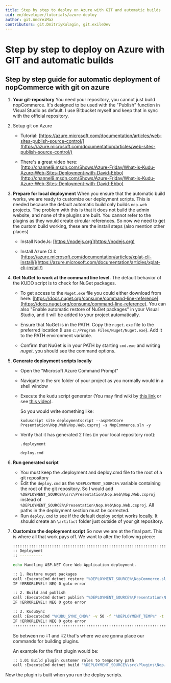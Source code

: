 ```yaml
---
title: Step by step to deploy on Azure with GIT and automatic builds
uid: en/developer/tutorials/azure-deploy
author: git.AndreiMaz
contributors: git.DmitriyKulagin, git.exileDev
---
```


# Step by step to deploy on Azure with GIT and automatic builds

## Step by step guide for automatic deployment of nopCommerce with git on azure

1. **Your git-repository** You need your repository, you cannot just build nopCommerce. It's designed to be used with the "Publish" function in Visual Studio as default. I use Bitbucket myself and keep that in sync with the official repository.

1. Setup git on Azure
    - Tutorial: [https://azure.microsoft.com/documentation/articles/web-sites-publish-source-control/](https://azure.microsoft.com/documentation/articles/web-sites-publish-source-control/)

    - There's a great video here: [http://channel9.msdn.com/Shows/Azure-Friday/What-is-Kudu-Azure-Web-Sites-Deployment-with-David-Ebbo](http://channel9.msdn.com/Shows/Azure-Friday/What-is-Kudu-Azure-Web-Sites-Deployment-with-David-Ebbo)

1. **Prepare for local deployment** When you ensure that the automatic build works, we are ready to customize our deployment scripts. This is needed because the default automatic build only builds `nop.web` projects. The problem with this is that it does not build the admin website, and none of the plugins are built. You cannot refer to the plugins as they would create circular references. So now we need to get the custom build working, these are the install steps (also mention other places)
    - Install NodeJs: [https://nodejs.org](https://nodejs.org)

    - Install Azure CLI: [https://azure.microsoft.com/documentation/articles/xplat-cli-install/](https://azure.microsoft.com/documentation/articles/xplat-cli-install/)

1. **Get NuGet to work at the command line level.** The default behavior of the KUDO script is to check for NuGet packages.
   - To get access to the `Nuget.exe` file you could either download from here: [https://docs.nuget.org/consume/command-line-reference](https://docs.nuget.org/consume/command-line-reference). You can also "Enable automatic restore of NuGet packages" in your Visual Studio, and it will be added to your project automatically.

   - Ensure that NuGet is in the PATH. Copy the `nuget.exe` file to the preferred location (I use `c:/Program Files/Nuget/Nuget.exe`). Add it to the PATH environment variable.
   - Confirm that NuGet is in your PATH by starting `cmd.exe` and writing *nuget*. you should see the command options.

1. **Generate deployment scripts locally**
    - Open the "Microsoft Azure Command Prompt"
    - Navigate to the src folder of your project as you normally would in a shell window
    - Execute the kudu script generator (You may find wiki by [this link](https://github.com/projectkudu/kudu/wiki) or see [this video](https://azure.microsoft.com/resources/videos/custom-web-site-deployment-scripts-with-kudu/)).

        So you would write something like:

        `kuduscript site deploymentscript --aspNetCore Presentation\Nop.Web\Nop.Web.csproj -s NopCommerce.sln -y`
    - Verify that it has generated 2 files (in your local repository root):

        `.deployment`

        `deploy.cmd`

1. **Run generated script**
    - You must keep the .deployment and deploy.cmd file to the root of a git repository
    - Edit the `deploy.cmd` as the `%DEPLOYMENT_SOURCE%` variable containing the root of the git repository. So I would add `%DEPLOYMENT_SOURCE%\src\Presentation\Nop.Web\Nop.Web.csproj` instead of `%DEPLOYMENT_SOURCE%\Presentation\Nop.Web\Nop.Web.csproj`. All paths in the deployment section must be corrected.
    - Run `deploy.cmd` to see if the default deploy script works locally. It should create an `\artifact` folder just outside of your git repository.

1. **Customize the deployment script** So now we are at the final part. This is where all that work pays off. We want to alter the following piece:

    ```sh
    ::::::::::::::::::::::::::::::::::::::::::::::::::::::::::::::::::::::::::::::::::::::::::::::::::::::::::::::::::::::::::::::::::
    :: Deployment
    :: ----------

    echo Handling ASP.NET Core Web Application deployment.

    :: 1. Restore nuget packages
    call :ExecuteCmd dotnet restore "%DEPLOYMENT_SOURCE%\NopCommerce.sln"
    IF !ERRORLEVEL! NEQ 0 goto error

    :: 2. Build and publish
    call :ExecuteCmd dotnet publish "%DEPLOYMENT_SOURCE%\Presentation\Nop.Web\Nop.Web.csproj" --output "%DEPLOYMENT_TEMP%" --configuration Release
    IF !ERRORLEVEL! NEQ 0 goto error

    :: 3. KuduSync
    call :ExecuteCmd "%KUDU_SYNC_CMD%" -v 50 -f "%DEPLOYMENT_TEMP%" -t "%DEPLOYMENT_TARGET%" -n "%NEXT_MANIFEST_PATH%" -p "%PREVIOUS_MANIFEST_PATH%" -i ".git;.hg;.deployment;deploy.cmd"
    IF !ERRORLEVEL! NEQ 0 goto error
    ::::::::::::::::::::::::::::::::::::::::::::::::::::::::::::::::::::::::::::::::::::::::::::::::::::::::::::::::::::::::::::::::::
    ```

    So between no ::1 and ::2 that's where we are gonna place our commands for building plugins.

    An example for the first plugin would be:

    ```sh
    :: 1.01 Build plugin customer roles to temporary path
    call :ExecuteCmd dotnet build "%DEPLOYMENT_SOURCE%\src\Plugins\Nop.Plugin.DiscountRules.CustomerRoles\Nop.Plugin.DiscountRules.CustomerRoles.csproj" -c Release
    ```

Now the plugin is built when you run the deploy scripts.
